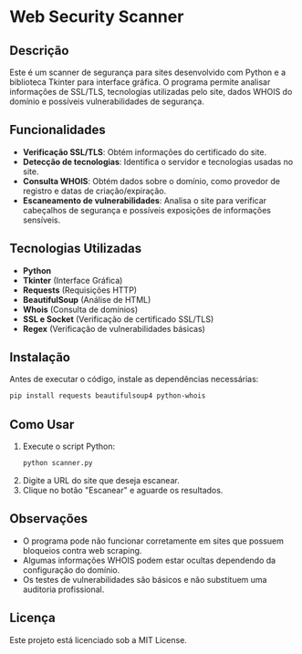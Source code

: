 # Web Security Scanner

## Descrição
Este é um scanner de segurança para sites desenvolvido com Python e a biblioteca Tkinter para interface gráfica. O programa permite analisar informações de SSL/TLS, tecnologias utilizadas pelo site, dados WHOIS do domínio e possíveis vulnerabilidades de segurança.

## Funcionalidades
- **Verificação SSL/TLS**: Obtém informações do certificado do site.
- **Detecção de tecnologias**: Identifica o servidor e tecnologias usadas no site.
- **Consulta WHOIS**: Obtém dados sobre o domínio, como provedor de registro e datas de criação/expiração.
- **Escaneamento de vulnerabilidades**: Analisa o site para verificar cabeçalhos de segurança e possíveis exposições de informações sensíveis.

## Tecnologias Utilizadas
- **Python**
- **Tkinter** (Interface Gráfica)
- **Requests** (Requisições HTTP)
- **BeautifulSoup** (Análise de HTML)
- **Whois** (Consulta de domínios)
- **SSL e Socket** (Verificação de certificado SSL/TLS)
- **Regex** (Verificação de vulnerabilidades básicas)

## Instalação
Antes de executar o código, instale as dependências necessárias:
```bash
pip install requests beautifulsoup4 python-whois
```

## Como Usar
1. Execute o script Python:
   ```bash
   python scanner.py
   ```
2. Digite a URL do site que deseja escanear.
3. Clique no botão "Escanear" e aguarde os resultados.

## Observações
- O programa pode não funcionar corretamente em sites que possuem bloqueios contra web scraping.
- Algumas informações WHOIS podem estar ocultas dependendo da configuração do domínio.
- Os testes de vulnerabilidades são básicos e não substituem uma auditoria profissional.

## Licença
Este projeto está licenciado sob a MIT License.

